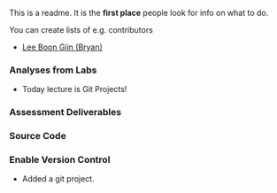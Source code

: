 This is a readme. It is the __first place__ people look for info on what to do. 

You can create lists of e.g. contributors
- [Lee Boon Giin (Bryan)](contributors/bryanlbg.md)


### Analyses from Labs
- Today lecture is Git Projects!

### Assessment Deliverables


### Source Code

### Enable Version Control
- Added a git project.
